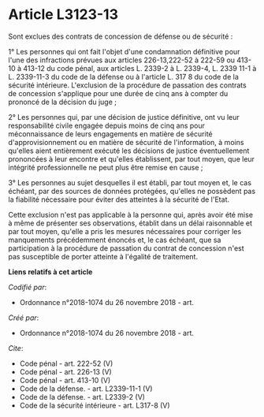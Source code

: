 # Article L3123-13

Sont exclues des contrats de concession de défense ou de sécurité : 

1° Les personnes qui ont fait l'objet d'une condamnation définitive pour l'une des infractions prévues aux articles
226-13,222-52 à 222-59 ou 413-10 à 413-12 du code pénal, aux articles L. 2339-2 à L. 2339-4, L. 2339 11-1 à L. 2339-11-3 du
code de la défense ou à l'article L. 317 8 du code de la sécurité intérieure. L'exclusion de la procédure de passation des
contrats de concession s'applique pour une durée de cinq ans à compter du prononcé de la décision du juge ; 

2° Les personnes qui, par une décision de justice définitive, ont vu leur responsabilité civile engagée depuis moins de cinq
ans pour méconnaissance de leurs engagements en matière de sécurité d'approvisionnement ou en matière de sécurité de
l'information, à moins qu'elles aient entièrement exécuté les décisions de justice éventuellement prononcées à leur encontre
et qu'elles établissent, par tout moyen, que leur intégrité professionnelle ne peut plus être remise en cause ; 

3° Les personnes au sujet desquelles il est établi, par tout moyen et, le cas échéant, par des sources de données protégées,
qu'elles ne possèdent pas la fiabilité nécessaire pour éviter des atteintes à la sécurité de l'Etat. 

Cette exclusion n'est pas applicable à la personne qui, après avoir été mise à même de présenter ses observations, établit
dans un délai raisonnable et par tout moyen, qu'elle a pris les mesures nécessaires pour corriger les manquements
précédemment énoncés et, le cas échéant, que sa participation à la procédure de passation du contrat de concession n'est pas
susceptible de porter atteinte à l'égalité de traitement.

**Liens relatifs à cet article**

_Codifié par_:

  - Ordonnance n°2018-1074 du 26 novembre 2018 - art.

_Créé par_:

  - Ordonnance n°2018-1074 du 26 novembre 2018 - art.

_Cite_:

  - Code pénal - art. 222-52 (V)
  - Code pénal - art. 226-13 (V)
  - Code pénal - art. 413-10 (V)
  - Code de la défense. - art. L2339-11-1 (V)
  - Code de la défense. - art. L2339-2 (V)
  - Code de la sécurité intérieure - art. L317-8 (V)
